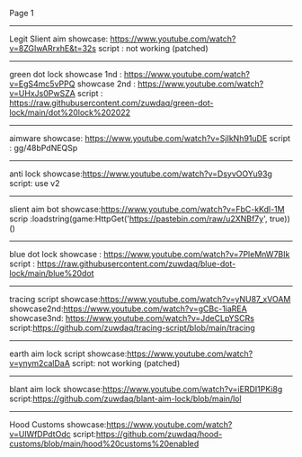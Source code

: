 Page 1
- - - - - - - -
Legit Slient aim
showcase: https://www.youtube.com/watch?v=8ZGIwARrxhE&t=32s
script : not working (patched)
- - - - - - - -
green dot lock
showcase 1nd : https://www.youtube.com/watch?v=EgS4mc5vPPQ
showcase 2nd : https://www.youtube.com/watch?v=UHxJs0PwSZA
script : https://raw.githubusercontent.com/zuwdaq/green-dot-lock/main/dot%20lock%202022
- - - - - - - -
aimware
showcase: https://www.youtube.com/watch?v=SjIkNh91uDE
script : gg/48bPdNEQSp 
- - - - - - - -
anti lock
showcase:https://www.youtube.com/watch?v=DsyvOOYu93g
script: use v2
- - - - - - - -
slient aim bot
showcase:https://www.youtube.com/watch?v=FbC-kKdl-1M
scrip :loadstring(game:HttpGet('https://pastebin.com/raw/u2XNBf7y', true))()
- - - - - - - -
blue dot lock
showcase : https://www.youtube.com/watch?v=7PleMnW7BIk
script : https://raw.githubusercontent.com/zuwdaq/blue-dot-lock/main/blue%20dot
- - - - - - - - 
tracing script
showcase:https://www.youtube.com/watch?v=yNU87_xVOAM
showcase2nd:https://www.youtube.com/watch?v=gCBc-1iaREA
showcase3nd: https://www.youtube.com/watch?v=JdeCLpYSCRs
script:https://github.com/zuwdaq/tracing-script/blob/main/tracing
- - - - - - - - -
earth aim lock script
showcase:https://www.youtube.com/watch?v=ynym2calDaA
script: not working (patched)
- - - - - - - - - 
blant aim lock
showcase:https://www.youtube.com/watch?v=iERDI1PKi8g
script:https://github.com/zuwdaq/blant-aim-lock/blob/main/lol
- - - - - - - - - 
Hood Customs
showcase:https://www.youtube.com/watch?v=UlWfDPdtOdc
script:https://github.com/zuwdaq/hood-customs/blob/main/hood%20customs%20enabled 
